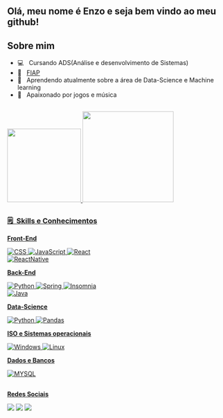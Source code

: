 ## Olá, meu nome é Enzo e seja bem vindo ao meu github!
## Sobre mim

- 💻 &nbsp; Cursando ADS(Análise e desenvolvimento de Sistemas)
- 📕 &nbsp; <a href="https://www.fiap.com.br">FIAP</a>
- 🌱 &nbsp; Aprendendo atualmente sobre a área de Data-Science e Machine learning 
- 🎵 &nbsp; Apaixonado por jogos e música
##
<div align="left">
  <a href="https://github.com/EnzoFerreira">
  <img height="170em" src="https://github-readme-stats.vercel.app/api?username=enzoferreira&layout=compact&langs_count=7&theme=dark#gh-dark-mode-only"/>
  <img height="210em" src=https://github-readme-stats.vercel.app/api/top-langs/?username=enzoferreira&show_icons=true&theme=dark#gh-dark-mode-only"/>
</div>

##
 <h3> 🗒️ &nbsp;Skills e Conhecimentos </h3>

**Front-End**
  
  ![CSS](https://img.shields.io/badge/CSS-blue?style=for-the-badge&logo=CSS3&logoColor=white)
  ![JavaScript](https://img.shields.io/badge/JavaScript-323330?style=for-the-badge&logo=javascript&logoColor=F7DF1E)
  ![React](https://img.shields.io/badge/-React-blue?style=for-the-badge&logo=react&logoColor=white)           
  ![ReactNative](https://img.shields.io/badge/React_Native-20232A?style=for-the-badge&logo=react&logoColor=61DAFB)
  
  **Back-End**
                                                                                                               
  ![Python](https://img.shields.io/badge/Python-3776AB?style=for-the-badge&logo=python&logoColor=white)
  ![Spring](https://img.shields.io/badge/Spring-6DB33F?style=for-the-badge&logo=spring&logoColor=white)
  ![Insomnia](https://img.shields.io/badge/-Insomnia-323330?style=for-the-badge&logo=insomnia&logoColor=007ACC)                                                              
  ![Java](https://img.shields.io/badge/Java-ED8B00?style=for-the-badge&logo=java&logoColor=white)
                                                                                                                                                   
  **Data-Science**                                                                                                                            
                                                                                                                                                   
  ![Python](https://img.shields.io/badge/Python-3776AB?style=for-the-badge&logo=python&logoColor=white)         ![Pandas](https://img.shields.io/badge/Pandas-darkblue?style=for-the-badge&logo=Pandas&logoColor=white) 
                       
                                                                                                             
  **ISO e Sistemas operacionais**                                                                                         
                                                                                                                                                   
  ![Windows](https://img.shields.io/badge/Windows-017AD7?style=for-the-badge&logo=windows&logoColor=white)
  ![Linux](https://img.shields.io/badge/Linux-grey?style=for-the-badge&logo=linux&logoColor=white)           

  **Dados e Bancos**                                                                                            
                                                                                                                                                   
![MYSQL](https://img.shields.io/badge/MYSQL-00000F?style=for-the-badge&logo=MYSQL&logoColor=white)           
                                                                                                                                                  
                                                                                                           
##
 **Redes Sociais**
<div> 
  <a href="https://instagram.com/html.ferreira" target="_blank"><img src="https://img.shields.io/badge/-Instagram-%23E4405F?style=for-the-badge&logo=instagram&logoColor=white" target="_blank"></a>
<a href = "mailto:enzoraci21@gmail.com"><img src="https://img.shields.io/badge/-Gmail-%23333?style=for-the-badge&logo=gmail&logoColor=white" target="_blank"></a>
 <a href="https://www.linkedin.com/in/enzo-raci-69a6aa215" target="_blank"><img src="https://img.shields.io/badge/-LinkedIn-%230077B5?style=for-the-badge&logo=linkedin&logoColor=white" target="_blank"></a> 
</div>
<br/>
